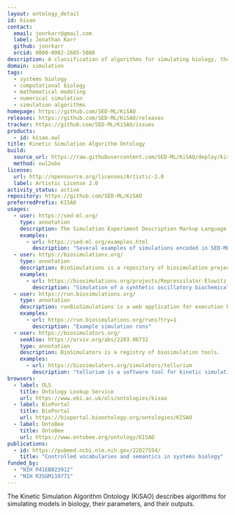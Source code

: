 ```yaml
---
layout: ontology_detail
id: kisao
contact:
  email: jonrkarr@gmail.com
  label: Jonathan Karr
  github: jonrkarr
  orcid: 0000-0002-2605-5080
description: A classification of algorithms for simulating biology, their parameters, and their outputs
domain: simulation
tags:
  - systems biology
  - computational biology
  - mathematical modeling
  - numerical simulation
  - simulation algorithms
homepage: https://github.com/SED-ML/KiSAO
releases: https://github.com/SED-ML/KiSAO/releases
tracker: https://github.com/SED-ML/KiSAO/issues
products:
  - id: kisao.owl
title: Kinetic Simulation Algorithm Ontology
build:
  source_url: https://raw.githubusercontent.com/SED-ML/KiSAO/deploy/kisao.owl
  method: owl2obo
license:
  url: http://opensource.org/licenses/Artistic-2.0
  label: Artistic License 2.0
activity_status: active
repository: https://github.com/SED-ML/KiSAO
preferredPrefix: KISAO
usages:
  - user: https://sed-ml.org/
    type: annotation
    description: The Simulation Experiment Description Markup Language (SED-ML) is a language for describing simulations and visualizations of their results.
    examples:
      - url: https://sed-ml.org/examples.html
        description: "Several examples of simulations encoded in SED-ML"
  - user: https://biosimulations.org/
    type: annotation
    description: BioSimulations is a repository of biosimulation projects.
    examples:
      - url: https://biosimulations.org/projects/Repressilator-Elowitz-Nature-2000
        description: "Simulation of a synthetic oscillatory biochemical network"
  - user: https://run.biosimulations.org/
    type: annotation
    description: runBioSimulations is a web application for execution biological simulations.
    examples:
      - url: https://run.biosimulations.org/runs?try=1
        description: "Example simulation runs"
  - user: https://biosimulators.org/
    seeAlso: https://arxiv.org/abs/2203.06732
    type: annotation
    description: BioSimulators is a registry of biosimulation tools.
    examples:
      - url: https://biosimulators.org/simulators/tellurium
        description: "tellurium is a software tool for kinetic simulation of biochemical networks"
browsers:
  - label: OLS
    title: Ontology Lookup Service
    url: https://www.ebi.ac.uk/ols/ontologies/kisao
  - label: BioPortal
    title: BioPortal
    url: https://bioportal.bioontology.org/ontologies/KISAO
  - label: OntoBee
    title: OntoBee
    url: https://www.ontobee.org/ontology/KISAO
publications:
  - id: https://pubmed.ncbi.nlm.nih.gov/22027554/
    title: "Controlled vocabularies and semantics in systems biology"
funded_by:
  - "NIH P41EB023912"
  - "NIH R35GM119771"
---
```


The Kinetic Simulation Algorithm Ontology (KiSAO) describes algorithms for simulating models in biology, their parameters, and their outputs.
